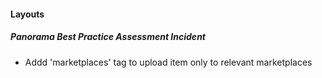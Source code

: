 
#### Layouts
##### Panorama Best Practice Assessment Incident
- Addd 'marketplaces' tag to upload item only to relevant marketplaces
